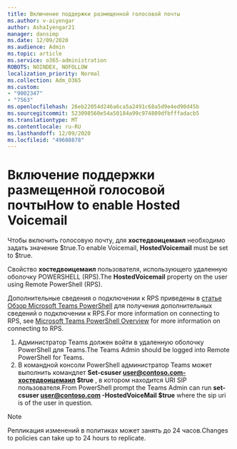 ```yaml
---
title: Включение поддержки размещенной голосовой почты
ms.author: v-aiyengar
author: AshaIyengar21
manager: dansimp
ms.date: 12/09/2020
ms.audience: Admin
ms.topic: article
ms.service: o365-administration
ROBOTS: NOINDEX, NOFOLLOW
localization_priority: Normal
ms.collection: Adm_O365
ms.custom:
- "9002347"
- "7563"
ms.openlocfilehash: 26eb22054d246a6ca5a2491c68a5d9e4ed90d45b
ms.sourcegitcommit: 523098560e54a50184a99c974809dfbfffadacb5
ms.translationtype: MT
ms.contentlocale: ru-RU
ms.lasthandoff: 12/09/2020
ms.locfileid: "49608878"
---
```

# <a name="how-to-enable-hosted-voicemail"></a><span data-ttu-id="27827-102">Включение поддержки размещенной голосовой почты</span><span class="sxs-lookup"><span data-stu-id="27827-102">How to enable Hosted Voicemail</span></span>

<span data-ttu-id="27827-103">Чтобы включить голосовую почту, для **хостедвоицемаил** необходимо задать значение $true.</span><span class="sxs-lookup"><span data-stu-id="27827-103">To enable Voicemail, **HostedVoicemail** must be set to $true.</span></span>

<span data-ttu-id="27827-104">Свойство **хостедвоицемаил** пользователя, использующего удаленную оболочку POWERSHELL (RPS).</span><span class="sxs-lookup"><span data-stu-id="27827-104">The **HostedVoicemail** property on the user using Remote PowerShell (RPS).</span></span>

<span data-ttu-id="27827-105">Дополнительные сведения о подключении к RPS приведены в [статье Обзор Microsoft Teams PowerShell](https://docs.microsoft.com/microsoftteams/teams-powershell-overview) для получения дополнительных сведений о подключении к RPS.</span><span class="sxs-lookup"><span data-stu-id="27827-105">For more information on connecting to RPS, see [Microsoft Teams PowerShell Overview](https://docs.microsoft.com/microsoftteams/teams-powershell-overview) for more information on connecting to RPS.</span></span>

1. <span data-ttu-id="27827-106">Администратор Teams должен войти в удаленную оболочку PowerShell для Teams.</span><span class="sxs-lookup"><span data-stu-id="27827-106">The Teams Admin should be logged into Remote PowerShell for Teams.</span></span>
1. <span data-ttu-id="27827-107">В командной консоли PowerShell администратор Teams может выполнить командлет **Set-csuser user@contoso.com-хостедвоицемаил $true** , в котором находится URI SIP пользователя.</span><span class="sxs-lookup"><span data-stu-id="27827-107">From PowerShell prompt the Teams Admin can run **set-csuser user@contoso.com -HostedVoiceMail $true** where the sip uri is of the user in question.</span></span>

> [!NOTE]
> <span data-ttu-id="27827-108">Репликация изменений в политиках может занять до 24 часов.</span><span class="sxs-lookup"><span data-stu-id="27827-108">Changes to policies can take up to 24 hours to replicate.</span></span>